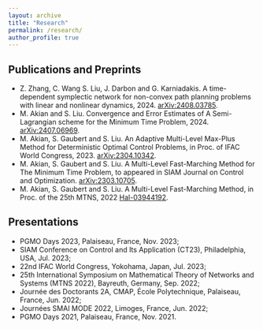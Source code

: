 ```yaml
---
layout: archive
title: "Research"
permalink: /research/
author_profile: true
---
```


## Publications and Preprints

* Z. Zhang, C. Wang S. Liu, J. Darbon and G. Karniadakis. A time-dependent symplectic network for non-convex path planning problems with linear and nonlinear dynamics, 2024. [arXiv:2408.03785](https://arxiv.org/pdf/2408.03785).
* M. Akian and S. Liu. Convergence and Error Estimates of A Semi-Lagrangian scheme for the Minimum Time Problem, 2024. [arXiv:2407.06969](https://arxiv.org/pdf/2407.06969).
* M. Akian, S. Gaubert and S. Liu. An Adaptive Multi-Level Max-Plus Method for Deterministic Optimal Control Problems, in Proc. of IFAC World Congress, 2023. [arXiv:2304.10342](https://arxiv.org/pdf/2304.10342.pdf).
* M. Akian, S. Gaubert and S. Liu. A Multi-Level Fast-Marching Method for The Minimum Time Problem, to appeared in SIAM Journal on Control and Optimization. [arXiv:2303.10705](https://arxiv.org/pdf/2303.10705.pdf).
* M. Akian, S. Gaubert and S. Liu. A Multi-Level Fast-Marching Method, in Proc. of the 25th MTNS, 2022 [Hal-03944192](https://inria.hal.science/hal-03944192/document).


## Presentations

- PGMO Days 2023, Palaiseau, France, Nov. 2023;
- SIAM Conference on Control and Its Application (CT23), Philadelphia, USA, Jul. 2023;
- 22nd IFAC World Congress, Yokohama, Japan, Jul. 2023;
- 25th International Symposium on Mathematical Theory of Networks and Systems (MTNS 2022), Bayreuth, Germany, Sep. 2022;
- Journée des Doctorants 2A, CMAP, École Polytechnique, Palaiseau, France, Jun. 2022;
- Journées SMAI MODE 2022, Limoges, France, Jun. 2022;
- PGMO Days 2021, Palaiseau, France, Nov. 2021.
  